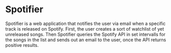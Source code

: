 # Spotifier 
Spotifier is a web application that notifies the user via email when a specific track is released on Spotify. 
First, the user creates a sort of watchlist of yet unreleased songs. Then Spotifier queries the Spotify API in set intervalls for the songs in the list and sends out an email to the user, once the API returns positive results.

